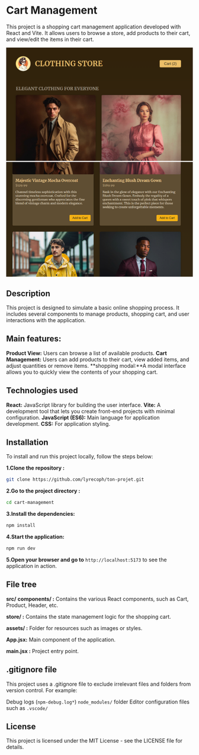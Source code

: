 # Cart Management
This project is a shopping cart management application developed with React and Vite. It allows users to browse a store, add products to their cart, and view/edit the items in their cart.

![](public/screenshot1.png)
![](public/screenshot2.png)

## Description
This project is designed to simulate a basic online shopping process. It includes several components to manage products, shopping cart, and user interactions with the application.

## Main features:
**Product View:** Users can browse a list of available products.
**Cart Management:** Users can add products to their cart, view added items, and adjust quantities or remove items.
**shopping modal:**A modal interface allows you to quickly view the contents of your shopping cart.

## Technologies used
**React:** JavaScript library for building the user interface.
**Vite:** A development tool that lets you create front-end projects with minimal configuration.
**JavaScript (ES6):** Main language for application development.
**CSS:** For application styling.

## Installation
To install and run this project locally, follow the steps below:

**1.Clone the repository :**
```bash
git clone https://github.com/lyrecoph/ton-projet.git
```
**2.Go to the project directory :**
```bash
cd cart-management
```

**3.Install the dependencies:**
```bash
npm install
```

**4.Start the application:**
```bash
npm run dev
```

**5.Open your browser and go to** 
`http://localhost:5173` to see the application in action.


## File tree

**src/**
**components/ :** Contains the various React components, such as Cart, Product, Header, etc.

**store/ :** Contains the state management logic for the shopping cart.

**assets/ :** Folder for resources such as images or styles.

**App.jsx:** Main component of the application.

**main.jsx :** Project entry point.


## .gitignore file
This project uses a .gitignore file to exclude irrelevant files and folders from version control. For example:

Debug logs (`npm-debug.log*`)
`node_modules/` folder
Editor configuration files such as `.vscode/`

## License
This project is licensed under the MIT License - see the LICENSE file for details.